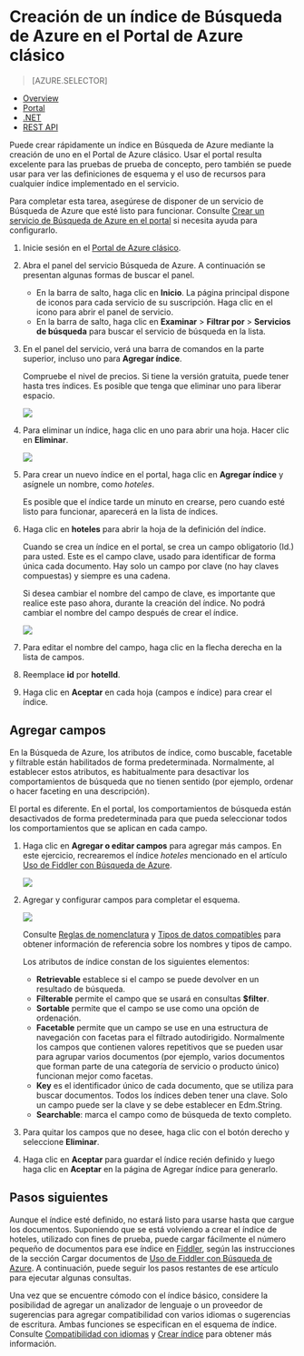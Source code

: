 <properties
	pageTitle="Creación de un índice de Búsqueda de Azure en el Portal | Microsoft Azure | Servicio de búsqueda hospedado en la nube"
	description="Agregue un índice al servicio Búsqueda de Azure, un servicio de búsqueda hospedado en la nube, rellenando definiciones de campo en el Portal de Azure clásico."
	services="search"
	documentationCenter=""
	authors="HeidiSteen"
	manager="mblythe"
	editor=""
    tags="azure-portal"/>

<tags
	ms.service="search"
	ms.devlang="na"
	ms.workload="search"
	ms.topic="get-started-article"
	ms.tgt_pltfrm="na"
	ms.date="11/04/2015"
	ms.author="heidist"/>

# Creación de un índice de Búsqueda de Azure en el Portal de Azure clásico
> [AZURE.SELECTOR]
- [Overview](search-what-is-an-index.md)
- [Portal](search-create-index-portal.md)
- [.NET](search-create-index-dotnet.md)
- [REST API](search-create-index-rest-api.md)

Puede crear rápidamente un índice en Búsqueda de Azure mediante la creación de uno en el Portal de Azure clásico. Usar el portal resulta excelente para las pruebas de prueba de concepto, pero también se puede usar para ver las definiciones de esquema y el uso de recursos para cualquier índice implementado en el servicio.

Para completar esta tarea, asegúrese de disponer de un servicio de Búsqueda de Azure que esté listo para funcionar. Consulte [Crear un servicio de Búsqueda de Azure en el portal](search-create-service-portal.md) si necesita ayuda para configurarlo.

1. Inicie sesión en el [Portal de Azure clásico](https://portal.azure.com).

2. Abra el panel del servicio Búsqueda de Azure. A continuación se presentan algunas formas de buscar el panel.
	- En la barra de salto, haga clic en **Inicio**. La página principal dispone de iconos para cada servicio de su suscripción. Haga clic en el icono para abrir el panel de servicio.
	- En la barra de salto, haga clic en **Examinar** > **Filtrar por** > **Servicios de búsqueda** para buscar el servicio de búsqueda en la lista.

3. En el panel del servicio, verá una barra de comandos en la parte superior, incluso uno para **Agregar índice**.

	Compruebe el nivel de precios. Si tiene la versión gratuita, puede tener hasta tres índices. Es posible que tenga que eliminar uno para liberar espacio.

     ![][1]

4. Para eliminar un índice, haga clic en uno para abrir una hoja. Hacer clic en **Eliminar**.

     ![][2]

5. Para crear un nuevo índice en el portal, haga clic en **Agregar índice** y asígnele un nombre, como *hoteles*.

	Es posible que el índice tarde un minuto en crearse, pero cuando esté listo para funcionar, aparecerá en la lista de índices.

6. Haga clic en **hoteles** para abrir la hoja de la definición del índice.

	Cuando se crea un índice en el portal, se crea un campo obligatorio (Id.) para usted. Este es el campo clave, usado para identificar de forma única cada documento. Hay solo un campo por clave (no hay claves compuestas) y siempre es una cadena.

	Si desea cambiar el nombre del campo de clave, es importante que realice este paso ahora, durante la creación del índice. No podrá cambiar el nombre del campo después de crear el índice.

	![][3]

7. Para editar el nombre del campo, haga clic en la flecha derecha en la lista de campos.

8. Reemplace **id** por **hotelId**.

9. Haga clic en **Aceptar** en cada hoja (campos e índice) para crear el índice.

## Agregar campos

En la Búsqueda de Azure, los atributos de índice, como buscable, facetable y filtrable están habilitados de forma predeterminada. Normalmente, al establecer estos atributos, es habitualmente para desactivar los comportamientos de búsqueda que no tienen sentido (por ejemplo, ordenar o hacer faceting en una descripción).

El portal es diferente. En el portal, los comportamientos de búsqueda están desactivados de forma predeterminada para que pueda seleccionar todos los comportamientos que se aplican en cada campo.

1. Haga clic en **Agregar o editar campos** para agregar más campos. En este ejercicio, recrearemos el índice *hoteles* mencionado en el artículo [Uso de Fiddler con Búsqueda de Azure](search-fiddler.md).

	![][4]

2. Agregar y configurar campos para completar el esquema.

	![][5]

	Consulte [Reglas de nomenclatura](https://msdn.microsoft.com/library/azure/dn857353.aspx) y [Tipos de datos compatibles](https://msdn.microsoft.com/library/azure/dn798938.aspx) para obtener información de referencia sobre los nombres y tipos de campo.

    Los atributos de índice constan de los siguientes elementos:

	- **Retrievable** establece si el campo se puede devolver en un resultado de búsqueda.
	- **Filterable** permite el campo que se usará en consultas **$filter**.
	- **Sortable** permite que el campo se use como una opción de ordenación.
	- **Facetable** permite que un campo se use en una estructura de navegación con facetas para el filtrado autodirigido. Normalmente los campos que contienen valores repetitivos que se pueden usar para agrupar varios documentos (por ejemplo, varios documentos que forman parte de una categoría de servicio o producto único) funcionan mejor como facetas.
	- **Key** es el identificador único de cada documento, que se utiliza para buscar documentos. Todos los índices deben tener una clave. Solo un campo puede ser la clave y se debe establecer en Edm.String.
	- **Searchable**: marca el campo como de búsqueda de texto completo.

3. Para quitar los campos que no desee, haga clic con el botón derecho y seleccione **Eliminar**.

4. Haga clic en **Aceptar** para guardar el índice recién definido y luego haga clic en **Aceptar** en la página de Agregar índice para generarlo.


## Pasos siguientes

Aunque el índice esté definido, no estará listo para usarse hasta que cargue los documentos. Suponiendo que se está volviendo a crear el índice de hoteles, utilizado con fines de prueba, puede cargar fácilmente el número pequeño de documentos para ese índice en [Fiddler](search-fiddler.md), según las instrucciones de la sección Cargar documentos de [Uso de Fiddler con Búsqueda de Azure](search-fiddler.md). A continuación, puede seguir los pasos restantes de ese artículo para ejecutar algunas consultas.

Una vez que se encuentre cómodo con el índice básico, considere la posibilidad de agregar un analizador de lenguaje o un proveedor de sugerencias para agregar compatibilidad con varios idiomas o sugerencias de escritura. Ambas funciones se especifican en el esquema de índice. Consulte [Compatibilidad con idiomas](https://msdn.microsoft.com/elibrary/azure/dn879793.aspx) y [Crear índice](https://msdn.microsoft.com/library/azure/dn798941.aspx) para obtener más información.

<!--Image references-->
[1]: ./media/search-create-index-portal/AzureSearch-PortalIndex-1.PNG
[2]: ./media/search-create-index-portal/AzureSearch-PortalIndex-2.PNG
[3]: ./media/search-create-index-portal/AzureSearch-PortalIndex-3.PNG
[4]: ./media/search-create-index-portal/AzureSearch-PortalIndex-4.PNG
[5]: ./media/search-create-index-portal/AzureSearch-PortalIndex-5.PNG

<!---HONumber=AcomDC_1203_2015-->